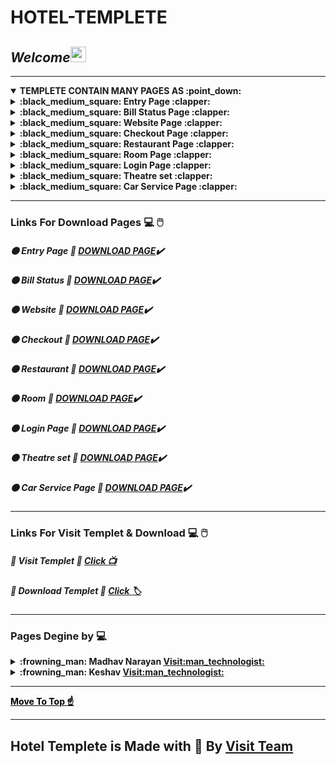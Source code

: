 # HOTEL-TEMPLETE
##  _Welcome_<img src="https://media.giphy.com/media/hvRJCLFzcasrR4ia7z/giphy.gif" width="25px">



----





<details open id="top">
 <summary>
 <strong>TEMPLETE CONTAIN MANY PAGES AS :point_down:</strong>
 </summary>
 
  <details id="entry"><summary><strong>:black_medium_square: Entry Page :clapper:</strong></summary>
<img src="https://i.ibb.co/V9BrHWY/index.png">
 <h2><a href="https://drive.google.com/drive/folders/1HdduNelSgbAGXoL5Q0yg3dAmZ90Zl1qq?usp=sharing">Visit Code</a></h2>
</details>
  <details><summary><strong>:black_medium_square: Bill Status Page :clapper:</strong></summary>
<img src="https://i.ibb.co/4R9tWVp/bill.png">
<h2><a href="https://drive.google.com/drive/folders/1gUJ9mVvtSE7AXf3gewb8Ws3q61DrGR6I?usp=sharing">Visit Code</a></h2>
</details>
  <details id="web"><summary><strong>:black_medium_square: Website Page :clapper:</strong></summary>
<img src="https://i.ibb.co/WzN3SfW/web.png">
<h2><a href="https://drive.google.com/drive/folders/1xIgbmQBDi7cyqIpgPVx4Pvb5LZVQL0Zf?usp=sharing">Visit Code</a></h2></details>
  <details><summary><strong>:black_medium_square: Checkout Page :clapper:</strong></summary>
<img src="https://i.ibb.co/txdZqSN/1.png">
 <h1>Card Pay</h1>
<img src="https://i.ibb.co/k50Ppnp/2.png">
 <h2><a href="https://drive.google.com/drive/folders/1WR7T9Yc12z14-NY1ZDi-hrp20ThsJzzR?usp=sharing">Visit Code</a></h2>
</details>
  <details><summary><strong>:black_medium_square: Restaurant Page :clapper:</strong></summary>
<img src="https://i.ibb.co/rxnm4Wm/res.png">
 <h2><a href="https://drive.google.com/drive/folders/1kxirWWNKDlld4CBRta1_Aa7rOWaJYOaL?usp=sharing">Visit Code</a></h2>
</details>
  <details><summary><strong>:black_medium_square: Room Page :clapper:</strong></summary>
<img src="https://i.ibb.co/4jQfTDS/room.png">
<h2><a href="https://drive.google.com/drive/folders/13Mg_L9LF_6Aajr05R8M7w5pmSaHKeOnO?usp=sharing">Visit Code</a></h2>
</details>
  <details><summary><strong>:black_medium_square: Login Page :clapper:</strong></summary>
 <img src="https://i.ibb.co/5rYJ7Vn/log.png">
 <h2><a href="https://drive.google.com/drive/folders/1uR0BlAVmDUuVvLB45FkN_0MnnEZGz7lL?usp=sharing">Visit Code</a></h2>
 </details>
  <details><summary><strong>:black_medium_square: Theatre set :clapper:</strong></summary>
 <h1>Ticket counter</h1>
 <img src="https://i.ibb.co/jLVv3Q7/11.png">
 <h1>Card payment</h1>
 <img src="https://i.ibb.co/3FSb5QG/12.png">
 <h1>Hall</h1>
 <img src="https://i.ibb.co/HgdJMc1/13.png">
 <h1>Screen</h1>
 <img src="https://i.ibb.co/xXjn8q1/14.png">
 <h2><a href="https://drive.google.com/drive/folders/1CgA4jM7y9MPNccVhvH18R4UcsdaNMMOH?usp=sharing">Visit Code</a></h2>
</details>
  <details><summary><strong>:black_medium_square: Car Service Page :clapper:</strong></summary>
<img src="https://i.ibb.co/p3zLDb5/15.png">
 <h1>Booking Info</h1>
 <img src="https://i.ibb.co/MMv8xnJ/19.png">
 <h2><a href="https://drive.google.com/drive/folders/199kSPwoPIjuY6qYmXdH0vhjp4zlgrvxa?usp=sharing">Visit Code</a></h2>
</details>
  
  
</details>



---
###  Links For Download Pages  :computer: :computer_mouse:

#####  :black_circle: Entry Page :white_heart:  [DOWNLOAD PAGE](https://drive.google.com/drive/folders/1HdduNelSgbAGXoL5Q0yg3dAmZ90Zl1qq?usp=sharing):heavy_check_mark:
#####  :black_circle: Bill Status :white_heart:  [DOWNLOAD PAGE](https://drive.google.com/drive/folders/1gUJ9mVvtSE7AXf3gewb8Ws3q61DrGR6I?usp=sharing):heavy_check_mark:
#####  :black_circle: Website :white_heart:  [DOWNLOAD PAGE](https://drive.google.com/drive/folders/1xIgbmQBDi7cyqIpgPVx4Pvb5LZVQL0Zf?usp=sharing):heavy_check_mark:
#####  :black_circle: Checkout :white_heart:  [DOWNLOAD PAGE](https://drive.google.com/drive/folders/1WR7T9Yc12z14-NY1ZDi-hrp20ThsJzzR?usp=sharing):heavy_check_mark:
#####  :black_circle: Restaurant :white_heart:  [DOWNLOAD PAGE](https://drive.google.com/drive/folders/1kxirWWNKDlld4CBRta1_Aa7rOWaJYOaL?usp=sharing):heavy_check_mark:
#####  :black_circle: Room :white_heart:  [DOWNLOAD PAGE](https://drive.google.com/drive/folders/13Mg_L9LF_6Aajr05R8M7w5pmSaHKeOnO?usp=sharing):heavy_check_mark:
#####  :black_circle: Login Page :white_heart:  [DOWNLOAD PAGE](https://drive.google.com/drive/folders/1uR0BlAVmDUuVvLB45FkN_0MnnEZGz7lL?usp=sharing):heavy_check_mark:
#####  :black_circle: Theatre set :white_heart:  [DOWNLOAD PAGE](https://drive.google.com/drive/folders/1CgA4jM7y9MPNccVhvH18R4UcsdaNMMOH?usp=sharing):heavy_check_mark:
#####  :black_circle: Car Service Page :white_heart:  [DOWNLOAD PAGE](https://drive.google.com/drive/folders/199kSPwoPIjuY6qYmXdH0vhjp4zlgrvxa?usp=sharing):heavy_check_mark:
---
###  Links For Visit Templet & Download  :computer: :computer_mouse:

##### :small_blue_diamond: Visit Templet :black_heart: [Click :tv:](https://madhav2108.github.io/hotelSite/)
##### :small_blue_diamond: Download Templet :black_heart: [Click :label:](https://codeload.github.com/Madhav2108/Hotel-Templete/zip/master)

---

### Pages Degine by :computer:

<details>
 <summary><Strong>:frowning_man: <strong>Madhav Narayan <a href="https://github.com/Madhav2108">Visit:man_technologist:</a></strong></Strong></summary>
 <strong>:page_with_curl: Entry Page :white_heart: </strong><a href="entry">Visit :printer:</a>
</details>
  <details>
 <summary><strong>:frowning_man: <strong>Keshav <a href="https://github.com/KeshavSingh7">Visit:man_technologist:</a></strong></strong></summary>
 <strong>:page_with_curl: Website :white_heart: </strong><a href="web">Visit :printer:</a>
</details> 
  
---
  
<strong><a href="#top" style="color:black;">Move To Top :point_up:</a></strong>
  
---
  
## Hotel Templete is Made with :black_heart: By [Visit Team](https://github.com/KeshavSingh7/hotelSite/graphs/contributors)
